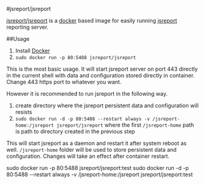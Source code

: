 #jsreport/jsreport

[jsreport/jsreport](https://registry.hub.docker.com/u/jsreport/jsreport/)  is a [docker](https://www.docker.com/) based image for easily running [jsreport](http://jsreport.net) reporting server.

##Usage

1. Install [Docker](https://www.docker.com/)
2. `sudo docker run -p 80:5488 jsreport/jsreport`

This is the most basic usage. It will start jsreport server on port 443 directly in the current shell with data and configuration stored directly in container. Change 443 https port to whatever you want.

However it is recommended to run jsreport in the following way.

1. create directory where the jsreport persistent data and configuration will resists
2. `sudo docker run -d -p 80:5488 --restart always -v /jsreport-home:/jsreport jsreport/jsreport`  where the first `/jsreport-home` path is path to directory created in the previous step

This will start jsreport as a daemon and restart it after system reboot as well.  `/jsreport-home` folder will be used to store persistent data and configuration. Changes will take an effect after container restart.



sudo docker run -p 80:5488 jsreport/jsreport:test
sudo docker run -d -p 80:5488 --restart always -v /jsreport-home:/jsreport jsreport/jsreport:test